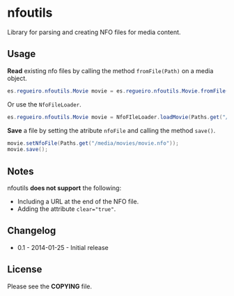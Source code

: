 nfoutils
========

Library for parsing and creating NFO files for media content.

Usage
-----

**Read** existing nfo files by calling the method `fromFile(Path)` on a media object.

```java
es.regueiro.nfoutils.Movie movie = es.regueiro.nfoutils.Movie.fromFile(Paths.get("/media/movies/movie.nfo"));
```

Or use the `NfoFileLoader`.

```java
es.regueiro.nfoutils.Movie movie = NfoFIleLoader.loadMovie(Paths.get("/media/movies/movie.nfo"));
```

**Save** a file by setting the atribute `nfoFile` and calling the method `save()`.

```java
movie.setNfoFile(Paths.get("/media/movies/movie.nfo"));
movie.save();
```


Notes
-----

nfoutils **does not support** the following:

- Including a URL at the end of the NFO file.
- Adding the attribute `clear="true"`.


Changelog
----------

- 0.1 - 2014-01-25 -  Initial release


License
-------

Please see the **COPYING** file.
